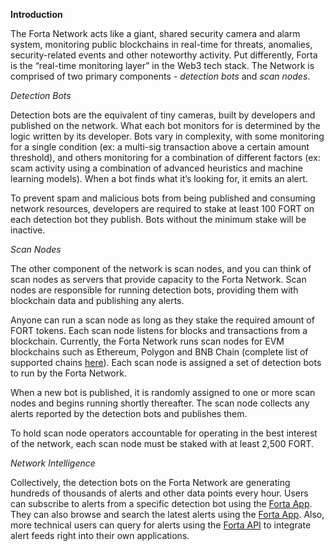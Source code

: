 

**Introduction**

The Forta Network acts like a giant, shared security camera and alarm system, monitoring public blockchains in real-time for threats, anomalies, security-related events and other noteworthy activity. Put differently, Forta is the “real-time monitoring layer” in the Web3 tech stack. The Network is comprised of two primary components - _detection bots_ and _scan nodes_. 

_Detection Bots_

Detection bots are the equivalent of tiny cameras, built by developers and published on the network. What each bot monitors for is determined by the logic written by its developer. Bots vary in complexity, with some monitoring for a single condition (ex: a multi-sig transaction above a certain amount threshold), and others monitoring for a combination of different factors (ex: scam activity using a combination of advanced heuristics and machine learning models). When a bot finds what it’s looking for, it emits an alert. 

To prevent spam and malicious bots from being published and consuming network resources, developers are required to stake at least 100 FORT on each detection bot they publish. Bots without the minimum stake will be inactive. 

_Scan Nodes_

The other component of the network is scan nodes, and you can think of scan nodes as servers that provide capacity to the Forta Network. Scan nodes are responsible for running detection bots, providing them with blockchain data and publishing any alerts. 

Anyone can run a scan node as long as they stake the required amount of FORT tokens. Each scan node listens for blocks and transactions from a blockchain. Currently, the Forta Network runs scan nodes for EVM blockchains such as Ethereum, Polygon and BNB Chain (complete list of supported chains [here](https://app.forta.network/network)). Each scan node is assigned a set of detection bots to run by the Forta Network. 

When a new bot is published, it is randomly assigned to one or more scan nodes and begins running shortly thereafter. The scan node collects any alerts reported by the detection bots and publishes them.

To hold scan node operators accountable for operating in the best interest of the network, each scan node must be staked with at least 2,500 FORT. 

_Network Intelligence_

Collectively, the detection bots on the Forta Network are generating hundreds of thousands of alerts and other data points every hour. Users can subscribe to alerts from a specific detection bot using the [Forta App](https://app.forta.network/). They can also browse and search the latest alerts using the [Forta App](https://app.forta.network/alerts). Also, more technical users can query for alerts using the [Forta API](https://docs.forta.network/en/latest/api/) to integrate alert feeds right into their own applications.
